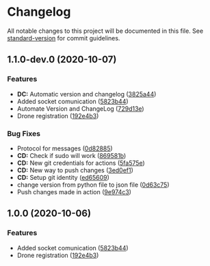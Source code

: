 # Changelog

All notable changes to this project will be documented in this file. See [standard-version](https://github.com/conventional-changelog/standard-version) for commit guidelines.

## 1.1.0-dev.0 (2020-10-07)


### Features

* **DC:** Automatic version and changelog ([3825a44](https://github.com/HCI901E20/P9-Embedded/commit/3825a442ce6720b0c07b5070012f07e8f11ebc57))
* Added socket comunication ([5823b44](https://github.com/HCI901E20/P9-Embedded/commit/5823b443400c38d30d20178f404ef7d1d9d03c45))
* Automate Version and ChangeLog ([729d13e](https://github.com/HCI901E20/P9-Embedded/commit/729d13e5fd8671f05b87dbf9ded9ea6aaf0fae5f))
* Drone registration ([192e4b3](https://github.com/HCI901E20/P9-Embedded/commit/192e4b383b912b680e958e2f18eca789a59166ec))


### Bug Fixes

* Protocol for messages ([0d82885](https://github.com/HCI901E20/P9-Embedded/commit/0d828852d0656090a267d9b38ff76e3f4880dd86))
* **CD:** Check if sudo will work ([869581b](https://github.com/HCI901E20/P9-Embedded/commit/869581b43de6517bd0e1e02e48b0a7aad6e37e0f))
* **CD:** New git credentials for actions ([5fa575e](https://github.com/HCI901E20/P9-Embedded/commit/5fa575ed20dd4c1fa9465e14b223d634b8674398))
* **CD:** New way to push changes ([3ed0ef1](https://github.com/HCI901E20/P9-Embedded/commit/3ed0ef10a55cd40c45256390bf622b46c5323284))
* **CD:** Setup git identity ([ed65609](https://github.com/HCI901E20/P9-Embedded/commit/ed65609920a3ab8aea820a0734f36dbdd0e5964d))
* change version from python file to json file ([0d63c75](https://github.com/HCI901E20/P9-Embedded/commit/0d63c756e116afd6efe334e6113b2abc719cc4cd))
* Push changes made in action ([9e974c3](https://github.com/HCI901E20/P9-Embedded/commit/9e974c3e0b59ffcaa3b511d5d5c9f439577a67de))

## 1.0.0 (2020-10-06)


### Features

* Added socket comunication ([5823b44](https://github.com/HCI901E20/Embedded/commit/5823b443400c38d30d20178f404ef7d1d9d03c45))
* Drone registration ([192e4b3](https://github.com/HCI901E20/Embedded/commit/192e4b383b912b680e958e2f18eca789a59166ec))
